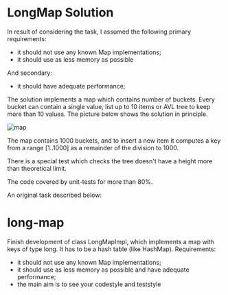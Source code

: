 # LongMap Solution

In result of considering the task, I assumed the following primary requirements:
* it should not use any known Map implementations; 
* it should use as less memory as possible

And secondary:
* it should have adequate performance;

The solution implements a map which contains number of buckets. 
Every bucket can contain a single value, list up to 10 items or AVL tree
to keep more than 10 values. The picture below shows the solution in 
principle.

![map]([URL=http://piccy.info/view3/13770637/5d6cc1a9e76b36b26fba5a0538ab43eb/][IMG]http://i.piccy.info/i9/a80274230a320c5f5aa7179f5dae8ff1/1587668657/6703/1374641/longmap_240.jpg[/IMG][/URL][URL=http://i.piccy.info/a3c/2020-04-23-19-04/i9-13770637/240x154-r][IMG]http://i.piccy.info/a3/2020-04-23-19-04/i9-13770637/240x154-r/i.gif[/IMG][/URL])

The map contains 1000 buckets, and to insert a new item it computes a 
key from a range [1..1000] as a remainder of the division to 1000.    

There is a special test which checks the tree doesn't have a height more
than theoretical limit.

The code covered by unit-tests for more than 80%. 

An original task described below:

# long-map

Finish development of class LongMapImpl, which implements a map with keys of type long. It has to be a hash table (like HashMap). Requirements:
* it should not use any known Map implementations; 
* it should use as less memory as possible and have adequate performance;
* the main aim is to see your codestyle and teststyle 
